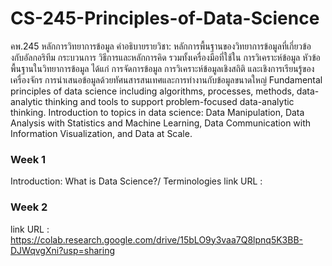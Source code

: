 # CS-245-Principles-of-Data-Science
คพ.245 หลักการวิทยาการข้อมูล
คำอธิบายรายวิชา:
หลักการพื้นฐานของวิทยาการข้อมูลที่เกี่ยวข้องกับอัลกอริทีม กระบวนการ วิธีการและหลักการคิด รวมทั้งเครื่องมือที่ใช้ใน
การวิเคราะห์ข้อมูล หัวข้อพื้นฐานในวิทยาการข้อมูล ได้แก่ การจัดการข้อมูล การวิเคราะห์ข้อมูลเชิงสถิติ และเชิงการเรียนรู้ของ
เครื่องจักร การนำเสนอข้อมูลด้วยทัศนสารสนเทศและการทำงานกับข้อมูลขนาดใหญ่
Fundamental principles of data science including algorithms, processes, methods, data-analytic thinking and
tools to support problem-focused data-analytic thinking. Introduction to topics in data science: Data Manipulation, Data
Analysis with Statistics and Machine Learning, Data Communication with Information Visualization, and Data at Scale.

### Week 1
Introduction: What is Data Science?/ Terminologies
link URL :
### Week 2
link URL : https://colab.research.google.com/drive/15bLO9y3vaa7Q8lpnq5K3BB-DJWqvgXni?usp=sharing
